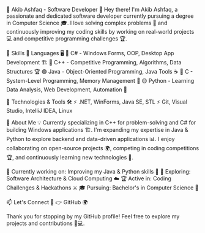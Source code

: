 🚀 Akib Ashfaq - Software Developer
👋 Hey there! I'm Akib Ashfaq, a passionate and dedicated software developer currently pursuing a degree in Computer Science 🎓. I love solving complex problems 🧩 and continuously improving my coding skills by working on real-world projects 💻 and competitive programming challenges 🏆.

💼 Skills
🔹 Languages 🖥️
🔷 C# - Windows Forms, OOP, Desktop App Development 🏗️
🔶 C++ - Competitive Programming, Algorithms, Data Structures 🏆
🟢 Java - Object-Oriented Programming, Java Tools ☕
🔴 C - System-Level Programming, Memory Management 💾
🟡 Python - Learning Data Analysis, Web Development, Automation 🐍

🔹 Technologies & Tools 🛠️
⚡ .NET, WinForms, Java SE, STL
⚡ Git, Visual Studio, IntelliJ IDEA, Linux

🚀 About Me
💡 Currently specializing in C++ for problem-solving and C# for building Windows applications 🏗️. I'm expanding my expertise in Java & Python to explore backend and data-driven applications 📊. I enjoy collaborating on open-source projects 🌍, competing in coding competitions 🏆, and continuously learning new technologies 🚀.

🔭 Currently working on: Improving my Java & Python skills 🚀
🌱 Exploring: Software Architecture & Cloud Computing ☁️
🏆 Active in: Coding Challenges & Hackathons ⚔️
🎓 Pursuing: Bachelor's in Computer Science 🏫

📫 Let's Connect 🔗
👉 GitHub 🌍

Thank you for stopping by my GitHub profile! Feel free to explore my projects and contributions 🚀💻.

